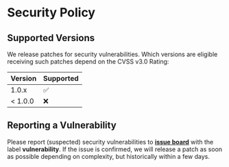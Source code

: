 # Security Policy

## Supported Versions

We release patches for security vulnerabilities. Which versions are eligible
receiving such patches depend on the CVSS v3.0 Rating:

| Version | Supported          |
| ------- | ------------------ |
| 1.0.x   | :white_check_mark: |
| < 1.0.0 | :x:                |

## Reporting a Vulnerability

Please report (suspected) security vulnerabilities to **[issue board](https://github.com/timoa/secure-go-backend-clean-architecture/issues)**
with the label **vulnerability**. If the issue is confirmed, we will release a patch as soon as possible depending on complexity,
but historically within a few days.
